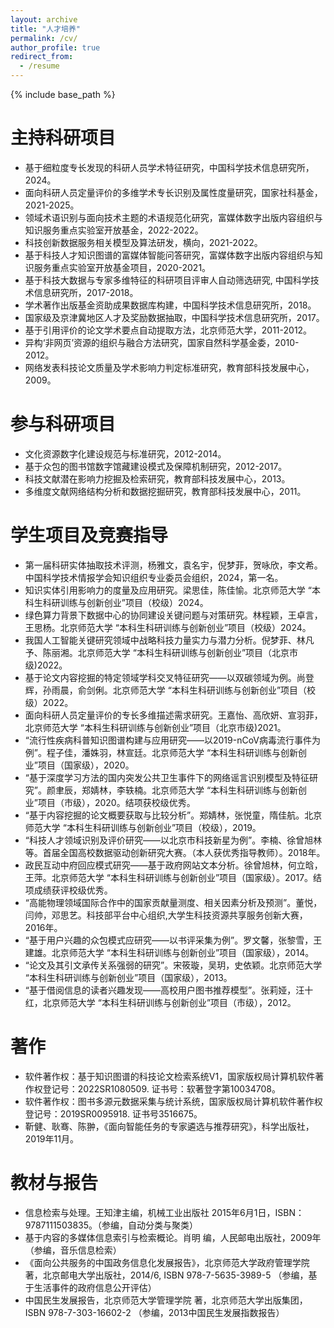```yaml
---
layout: archive
title: "人才培养"
permalink: /cv/
author_profile: true
redirect_from:
  - /resume
---
```


{% include base_path %}

主持科研项目
======
* 基于细粒度专长发现的科研人员学术特征研究，中国科学技术信息研究所，2024。
* 面向科研人员定量评价的多维学术专长识别及属性度量研究，国家社科基金，2021-2025。
* 领域术语识别与面向技术主题的术语规范化研究，富媒体数字出版内容组织与知识服务重点实验室开放基金，2022-2022。
* 科技创新数据服务相关模型及算法研发，横向，2021-2022。
* 基于科技人才知识图谱的富媒体智能问答研究，富媒体数字出版内容组织与知识服务重点实验室开放基金项目，2020-2021。
* 基于科技大数据与专家多维特征的科研项目评审人自动筛选研究, 中国科学技术信息研究所，2017-2018。
* 学术著作出版基金资助成果数据库构建，中国科学技术信息研究所，2018。
* 国家级及京津冀地区人才及奖励数据抽取，中国科学技术信息研究所，2017。
* 基于引用评价的论文学术要点自动提取方法，北京师范大学，2011-2012。
* 异构‘非网页’资源的组织与融合方法研究，国家自然科学基金委，2010-2012。
* 网络发表科技论文质量及学术影响力判定标准研究，教育部科技发展中心，2009。<br>


参与科研项目
======
* 文化资源数字化建设规范与标准研究，2012-2014。
* 基于众包的图书馆数字馆藏建设模式及保障机制研究，2012-2017。
* 科技文献潜在影响力挖掘及检索研究，教育部科技发展中心，2013。
* 多维度文献网络结构分析和数据挖掘研究，教育部科技发展中心，2011。<br>


学生项目及竞赛指导
======
* 第一届科研实体抽取技术评测，杨雅文，袁名宇，倪梦菲，贺咏欣，李文希。中国科学技术情报学会知识组织专业委员会组织，2024，第一名。
* 知识实体引用影响力的度量及应用研究。梁思佳，陈佳愉。北京师范大学 “本科生科研训练与创新创业”项目（校级）2024。
* 绿色算力背景下数据中心的协同建设关键问题与对策研究。林程颖，王卓言，王思杨。北京师范大学 “本科生科研训练与创新创业”项目（校级）2024。
* 我国人工智能关键研究领域中战略科技力量实力与潜力分析。倪梦菲、林凡予、陈丽湘。北京师范大学 “本科生科研训练与创新创业”项目（北京市级)2022。
* 基于论文内容挖掘的特定领域学科交叉特征研究——以双碳领域为例。尚登辉，孙雨晨，俞剑俐。北京师范大学 “本科生科研训练与创新创业”项目（校级）2022。
* 面向科研人员定量评价的专长多维描述需求研究。王嘉怡、高欣妍、宣羽菲，北京师范大学 “本科生科研训练与创新创业”项目（北京市级)2021。
* “流行性疾病科普知识图谱构建与应用研究——以2019-nCoV病毒流行事件为例”。程子佳，潘姝羽，林宣廷。北京师范大学 “本科生科研训练与创新创业”项目（国家级），2020。
* “基于深度学习方法的国内突发公共卫生事件下的网络谣言识别模型及特征研究”。颜聿辰，郑婧林，李轶楠。北京师范大学 “本科生科研训练与创新创业”项目（市级），2020。结项获校级优秀。
* “基于内容挖掘的论文概要获取与比较分析”。郑婧林，张悦童，隋佳航。北京师范大学 “本科生科研训练与创新创业”项目（校级），2019。
* “科技人才领域识别及评价研究——以北京市科技新星为例”。李楠、徐曾旭林等。首届全国高校数据驱动创新研究大赛。（本人获优秀指导教师）。2018年。
* 政民互动中府回应模式研究——基于政府网站文本分析。徐曾旭林，何立晗，王萍。北京师范大学 “本科生科研训练与创新创业”项目（国家级）。2017。结项成绩获评校级优秀。
* “高能物理领域国际合作中的国家贡献量测度、相关因素分析及预测”。董悦，闫帅，邓思艺。科技部平台中心组织,大学生科技资源共享服务创新大赛，2016年。
* “基于用户兴趣的众包模式应研究——以书评采集为例”。罗文馨，张黎雪，王建雄。北京师范大学 “本科生科研训练与创新创业”项目（国家级），2014。
* “论文及其引文承传关系强弱的研究”。宋筱璇，吴玥，史依颖。北京师范大学 “本科生科研训练与创新创业”项目（国家级），2013。
* “基于借阅信息的读者兴趣发现——高校用户图书推荐模型”。张莉娅，汪十红，北京师范大学 “本科生科研训练与创新创业”项目（市级），2012。


著作
======
* 软件著作权：基于知识图谱的科技论文检索系统V1，国家版权局计算机软件著作权登记号：2022SR1080509. 证书号：软著登字第10034708。
* 软件著作权：图书多源元数据采集与统计系统，国家版权局计算机软件著作权登记号：2019SR0095918. 证书号3516675。
* 靳健、耿骞、陈翀，《面向智能任务的专家遴选与推荐研究》，科学出版社，2019年11月。


教材与报告
======
* 信息检索与处理。王知津主编，机械工业出版社 2015年6月1日，ISBN：9787111503835。（参编，自动分类与聚类）
* 基于内容的多媒体信息索引与检索概论。肖明 编，人民邮电出版社，2009年（参编，音乐信息检索）
* 《面向公共服务的中国政务信息化发展报告》，北京师范大学政府管理学院著，北京邮电大学出版社，2014/6, ISBN 978-7-5635-3989-5 （参编，基于生活事件的政府信息公开评估）
* 中国民生发展报告，北京师范大学管理学院 著，北京师范大学出版集团，ISBN 978-7-303-16602-2 （参编，2013中国民生发展指数报告）
